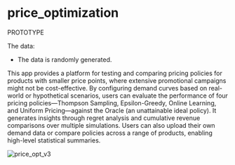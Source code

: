 # price_optimization

PROTOTYPE

The data:

- The data is randomly generated.

This app provides a platform for testing and comparing pricing policies for products with smaller price points, where extensive promotional campaigns might not be cost-effective. By configuring demand curves based on real-world or hypothetical scenarios, users can evaluate the performance of four pricing policies—Thompson Sampling, Epsilon-Greedy, Online Learning, and Uniform Pricing—against the Oracle (an unattainable ideal policy). It generates insights through regret analysis and cumulative revenue comparisons over multiple simulations. Users can also upload their own demand data or compare policies across a range of products, enabling high-level statistical summaries.

![price_opt_v3](https://github.com/user-attachments/assets/87f416a4-d829-4d18-94d4-f7977d87d350)
